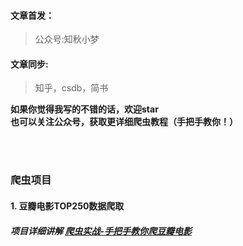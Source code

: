 #### 文章首发：
> 公众号:知秋小梦
#### 文章同步:
> 知乎，csdb，简书

**如果你觉得我写的不错的话，欢迎star**<br>
**也可以关注公众号，获取更详细爬虫教程（手把手教你！）**

<br><br>
### 爬虫项目
#### 1. 豆瓣电影TOP250数据爬取
##### 项目详细讲解 [爬虫实战-手把手教你爬豆瓣电影](https://mp.weixin.qq.com/s?__biz=MzI5MjYwNTU5NQ==&mid=2247483908&idx=1&sn=674e024fc361f30013fe742175fc8bc0&chksm=ec7f99f0db0810e629c765de69575fe757a522a72ab75a790bfb506bdab65a2b3c71c3a11a7c&token=543616888&lang=zh_CN#rd)

